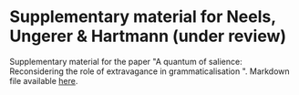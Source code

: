 # Supplementary material for Neels, Ungerer & Hartmann (under review)

Supplementary material for the paper "A quantum of salience: Reconsidering the role of extravagance in grammaticalisation
". Markdown file available [here](https://hartmast.github.io/degreemodifiers/).
